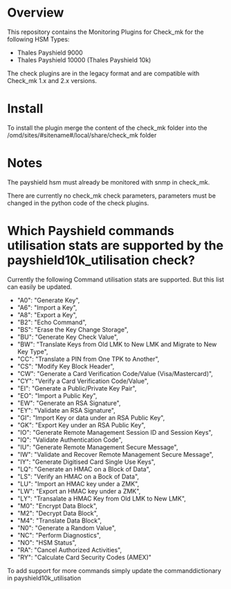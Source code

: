# Overview 
This repository contains the Monitoring Plugins for Check_mk for the following HSM Types:

* Thales Payshield 9000 
* Thales Payshield 10000 (Thales Payshield 10k) 

The check plugins are in the legacy format and are compatible with Check_mk 1.x and 2.x versions.

# Install
To install the plugin merge the content of the check_mk folder into the /omd/sites/#sitename#/local/share/check_mk folder 

# Notes
The payshield hsm must already be monitored with snmp in check_mk.

There are currently no check_mk check parameters, parameters must be changed in the python code of the check plugins.

# Which Payshield commands utilisation stats are supported by the payshield10k_utilisation check?
Currently the following Command utilisation stats are supported. But this list can easily be updated.

* "A0": "Generate Key",
* "A6": "Import a Key",
* "A8": "Export a Key",
* "B2": "Echo Command",
* "BS": "Erase the Key Change Storage",
* "BU": "Generate Key Check Value",
* "BW": "Translate Keys from Old LMK to New LMK and Migrate to New Key Type",
* "CC": "Translate a PIN from One TPK to Another",
* "CS": "Modify Key Block Header",
* "CW": "Generate a Card Verification Code/Value (Visa/Mastercard)",
* "CY": "Verify a Card Verification Code/Value",
* "EI": "Generate a Public/Private Key Pair",
* "EO": "Import a Public Key",
* "EW": "Generate an RSA Signature",
* "EY": "Validate an RSA Signature",
* "GI": "Import Key or data under an RSA Public Key",
* "GK": "Export Key under an RSA Public Key",
* "IO": "Generate Remote Management Session ID and Session Keys",
* "IQ": "Validate Authentication Code",
* "IU": "Generate Remote Management Secure Message",
* "IW": "Validate and Recover Remote Management Secure Message",
* "IY": "Generate Digitised Card Single Use Keys",
* "LQ": "Generate an HMAC on a Block of Data",
* "LS": "Verify an HMAC on a Bock of Data",
* "LU": "Import an HMAC key under a ZMK",
* "LW": "Export an HMAC key under a ZMK",
* "LY": "Transalate a HMAC Key from Old LMK to New LMK",
* "M0": "Encrypt Data Block",
* "M2": "Decrypt Data Block",
* "M4": "Translate Data Block",
* "N0": "Generate a Random Value",
* "NC": "Perform Diagnostics",
* "NO": "HSM Status",
* "RA": "Cancel Authorized Activities",
* "RY": "Calculate Card Security Codes (AMEX)"

To add support for more commands simply update the commanddictionary in payshield10k_utilisation
